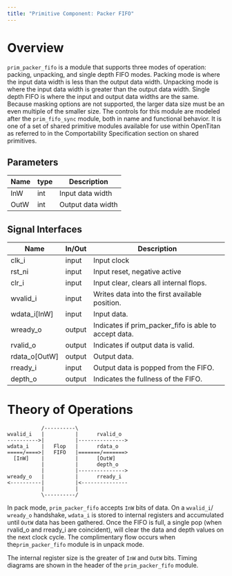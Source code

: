 ```yaml
---
title: "Primitive Component: Packer FIFO"
---
```


# Overview

`prim_packer_fifo` is a module that supports three modes of operation: packing,
unpacking, and single depth FIFO modes. Packing mode is where the input
data width is less than the output data width. Unpacking mode is where the input
data width is greater than the output data width. Single depth FIFO is where
the input and output data widths are the same. Because masking options are not
supported, the larger data size must be an even multiple of the smaller size.
The controls for this module are modeled after the `prim_fifo_sync` module,
both in name and functional behavior.
It is one of a set of shared primitive modules
available for use within OpenTitan as referred to in the Comportability
Specification section on shared primitives.

## Parameters

Name | type | Description
-----|------|-------------
InW  | int  | Input data width
OutW | int  | Output data width

## Signal Interfaces

Name         | In/Out | Description
-------------|--------|-------------
clk_i        | input  | Input clock
rst_ni       | input  | Input reset, negative active
clr_i        | input  | Input clear, clears all internal flops.
wvalid_i     | input  | Writes data into the first available position.
wdata_i[InW] | input  | Input data.
wready_o     | output | Indicates if prim_packer_fifo is able to accept data.
rvalid_o     | output | Indicates if output data is valid.
rdata_o[OutW]| output | Output data.
rready_i     | input  | Output data is popped from the FIFO.
depth_o      | output | Indicates the fullness of the FIFO.

# Theory of Operations

```code
           /----------\
wvalid_i   |          |      rvalid_o
---------->|          |--------------->
wdata_i    |   Flop   |      rdata_o
=====/====>|   FIFO   |=======/=======>
  [InW]    |          |      [OutW]
           |          |      depth_o
           |          |--------------->
wready_o   |          |      rready_i
<----------|          |<---------------
           |          |
           \----------/
```

In pack mode, `prim_packer_fifo` accepts `InW` bits of data. On a `wvalid_i`/
`wready_o` handshake, `wdata_i` is stored to internal registers and accumulated
until `OutW` data has been gathered. Once the FIFO is full, a single pop (when
rvalid_o and rready_i are coincident), will clear the data and depth values on
the next clock cycle. The complimentary flow occurs when the`prim_packer_fifo`
module is in unpack mode.

The internal register size is the greater of `InW` and `OutW` bits.
Timing diagrams are shown in the header of the `prim_packer_fifo` module.
